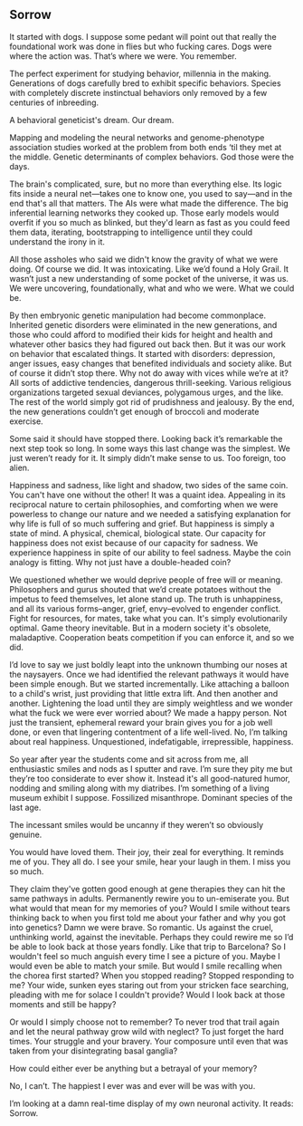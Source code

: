 ## Sorrow

It started with dogs. I suppose some pedant will point out that really the foundational work was done in flies but who fucking cares. Dogs were where the action was. That’s where we were. You remember.

The perfect experiment for studying behavior, millennia in the making. Generations of dogs carefully bred to exhibit specific behaviors. Species with completely discrete instinctual behaviors only removed by a few centuries of inbreeding.

A behavioral geneticist's dream. Our dream.

Mapping and modeling the neural networks and genome-phenotype association studies worked at the problem from both ends ‘til they met at the middle. Genetic determinants of complex behaviors. God those were the days.

The brain's complicated, sure, but no more than everything else. Its logic fits inside a neural net—takes one to know one, you used to say—and in the end that's all that matters. The AIs were what made the difference. The big inferential learning networks they cooked up. Those early models would overfit if you so much as blinked, but they'd learn as fast as you could feed them data, iterating, bootstrapping to intelligence until they could understand the irony in it.

All those assholes who said we didn't know the gravity of what we were doing. Of course we did. It was intoxicating. Like we’d found a Holy Grail. It wasn’t just a new understanding of some pocket of the universe, it was us. We were uncovering, foundationally, what and who we were. What we could be.

By then embryonic genetic manipulation had become commonplace. Inherited genetic disorders were eliminated in the new generations, and those who could afford to modified their kids for height and health and whatever other basics they had figured out back then. But it was our work on behavior that escalated things. It started with disorders: depression, anger issues, easy changes that benefited individuals and society alike. But of course it didn’t stop there. Why not do away with vices while we’re at it? All sorts of addictive tendencies, dangerous thrill-seeking. Various religious organizations targeted sexual deviances, polygamous urges, and the like. The rest of the world simply got rid of prudishness and jealousy. By the end, the new generations couldn’t get enough of broccoli and moderate exercise.

Some said it should have stopped there. Looking back it’s remarkable the next step took so long. In some ways this last change was the simplest. We just weren’t ready for it. It simply didn’t make sense to us. Too foreign, too alien. 

Happiness and sadness, like light and shadow, two sides of the same coin. You can't have one without the other! It was a quaint idea. Appealing in its reciprocal nature to certain philosophies, and comforting when we were powerless to change our nature and we needed a satisfying explanation for why life is full of so much suffering and grief. But happiness is simply a state of mind. A physical, chemical, biological state. Our capacity for happiness does not exist because of our capacity for sadness. We experience happiness in spite of our ability to feel sadness. Maybe the coin analogy is fitting. Why not just have a double-headed coin?

We questioned whether we would deprive people of free will or meaning. Philosophers and gurus shouted that we’d create potatoes without the impetus to feed themselves, let alone stand up. The truth is unhappiness, and all its various forms–anger, grief, envy–evolved to engender conflict. Fight for resources, for mates, take what you can. It's simply evolutionarily optimal. Game theory inevitable. But in a modern society it's obsolete, maladaptive. Cooperation beats competition if you can enforce it, and so we did.

I’d love to say we just boldly leapt into the unknown thumbing our noses at the naysayers. Once we had identified the relevant pathways it would have been simple enough. But we started incrementally. Like attaching a balloon to a child's wrist, just providing that little extra lift. And then another and another. Lightening the load until they are simply weightless and we wonder what the fuck we were ever worried about? We made a happy person. Not just the transient, ephemeral reward your brain gives you for a job well done, or even that lingering contentment of a life well-lived. No, I’m talking about real happiness. Unquestioned, indefatigable, irrepressible, happiness.

So year after year the students come and sit across from me, all enthusiastic smiles and nods as I sputter and rave. I’m sure they pity me but they’re too considerate to ever show it. Instead it's all good-natured humor, nodding and smiling along with my diatribes. I’m something of a living museum exhibit I suppose. Fossilized misanthrope. Dominant species of the last age.

The incessant smiles would be uncanny if they weren’t so obviously genuine.

You would have loved them. Their joy, their zeal for everything. It reminds me of you. They all do. I see your smile, hear your laugh in them. I miss you so much.

They claim they've gotten good enough at gene therapies they can hit the same pathways in adults. Permanently rewire you to un-emiserate you. But what would that mean for my memories of you? Would I smile without tears thinking back to when you first told me about your father and why you got into genetics? Damn we were brave. So romantic. Us against the cruel, unthinking world, against the inevitable. Perhaps they could rewire me so I’d be able to look back at those years fondly. Like that trip to Barcelona? So I wouldn't feel so much anguish every time I see a picture of you. Maybe I would even be able to match your smile. But would I smile recalling when the chorea first started? When you stopped reading? Stopped responding to me? Your wide, sunken eyes staring out from your stricken face searching, pleading with me for solace I couldn't provide? Would I look back at those moments and still be happy?

Or would I simply choose not to remember? To never trod that trail again and let the neural pathway grow wild with neglect? To just forget the hard times. Your struggle and your bravery. Your composure until even that was taken from your disintegrating basal ganglia?

How could either ever be anything but a betrayal of your memory?

No, I can’t. The happiest I ever was and ever will be was with you.

I’m looking at a damn real-time display of my own neuronal activity. It reads: Sorrow.